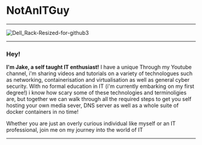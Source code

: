 # NotAnITGuy

---

![Dell_Rack-Resized-for-github3](https://github.com/user-attachments/assets/0480e999-6720-4090-8ed2-639adb9751d6)

---   

### Hey!

 **I'm Jake, a self taught IT enthusiast!** I have a unique Through my Youtube channel, i'm sharing videos and tutorials on a variety of technologues such as 
 networking, containerisation and virtualisation as well as general cyber security. With no formal education in IT (i'm currently embarking on 
 my first degree!) i know how scary some of these technologies and terminoligies are, but together we can walk through all the required steps to 
 get you self hosting your own media sever, DNS server as well as a whole suite of docker containers in no time! 
 
 Whether you are just an overly curious individual like myself or an IT professional, join me on my journey into the world of IT

---
